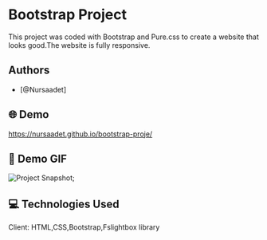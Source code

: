 # Bootstrap Project

This project was coded with Bootstrap and Pure.css to create a website that looks good.The website is fully responsive.

## Authors

- [@Nursaadet]


## 🌐 Demo

https://nursaadet.github.io/bootstrap-proje/

## 📸 Demo GIF


![Project Snapshot](./bootstrap.gif);


## 💻 Technologies Used

Client: HTML,CSS,Bootstrap,Fslightbox library